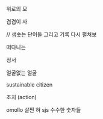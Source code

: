위로의 모


겹겹이 사

// 샘솟는 단어들 그리고 기록 다시 펼쳐보


떠다니는 

정서



얼굴없는 얼굴


sustainable citizen

조치 (action)

omollo
살찐 혀 
sjs
수수한 숫자들

